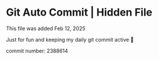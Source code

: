 # Git Auto Commit | Hidden File

This file was added Feb 12, 2025

Just for fun and keeping my daily git commit active 🤪

commit number: 2388614
